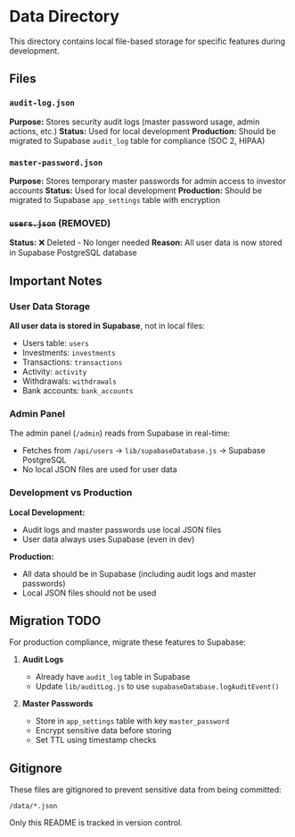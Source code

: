 # Data Directory

This directory contains local file-based storage for specific features during development.

## Files

### `audit-log.json`
**Purpose:** Stores security audit logs (master password usage, admin actions, etc.)
**Status:** Used for local development
**Production:** Should be migrated to Supabase `audit_log` table for compliance (SOC 2, HIPAA)

### `master-password.json`
**Purpose:** Stores temporary master passwords for admin access to investor accounts
**Status:** Used for local development
**Production:** Should be migrated to Supabase `app_settings` table with encryption

### ~~`users.json`~~ (REMOVED)
**Status:** ❌ Deleted - No longer needed
**Reason:** All user data is now stored in Supabase PostgreSQL database

## Important Notes

### User Data Storage
**All user data is stored in Supabase**, not in local files:
- Users table: `users`
- Investments: `investments`
- Transactions: `transactions`
- Activity: `activity`
- Withdrawals: `withdrawals`
- Bank accounts: `bank_accounts`

### Admin Panel
The admin panel (`/admin`) reads from Supabase in real-time:
- Fetches from `/api/users` → `lib/supabaseDatabase.js` → Supabase PostgreSQL
- No local JSON files are used for user data

### Development vs Production

**Local Development:**
- Audit logs and master passwords use local JSON files
- User data always uses Supabase (even in dev)

**Production:**
- All data should be in Supabase (including audit logs and master passwords)
- Local JSON files should not be used

## Migration TODO

For production compliance, migrate these features to Supabase:

1. **Audit Logs**
   - Already have `audit_log` table in Supabase
   - Update `lib/auditLog.js` to use `supabaseDatabase.logAuditEvent()`
   
2. **Master Passwords**
   - Store in `app_settings` table with key `master_password`
   - Encrypt sensitive data before storing
   - Set TTL using timestamp checks

## Gitignore

These files are gitignored to prevent sensitive data from being committed:
```
/data/*.json
```

Only this README is tracked in version control.

